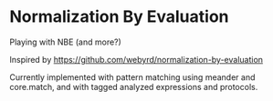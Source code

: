 # Normalization By Evaluation

Playing with NBE (and more?)

Inspired by https://github.com/webyrd/normalization-by-evaluation

Currently implemented with pattern matching using meander and
core.match, and with tagged analyzed expressions and protocols.
